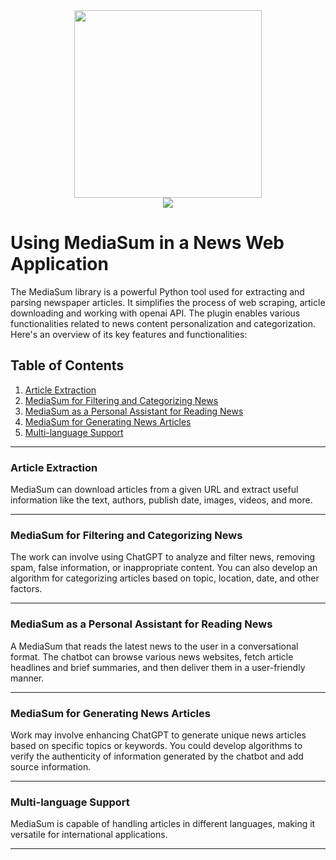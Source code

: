 <div align="center">
<img src="https://github.com/Sebastvin/engineer-demo/assets/34211633/a7327ebd-8489-4c8d-a58b-8936967bf639" height="300" width="300">
</br>
<img src="https://github.com/Sebastvin/engineer-demo/assets/34211633/01e65a79-69e8-4c58-bccb-ab9939ecf442">
</div>



# Using MediaSum in a News Web Application

The MediaSum library is a powerful Python tool used for extracting and parsing newspaper articles. It simplifies the process of web scraping, article downloading and working with openai API.  The plugin enables various functionalities related to news content personalization and categorization. Here's an overview of its key features and functionalities:

## Table of Contents
1. [Article Extraction](#article-extraction)
2. [MediaSum for Filtering and Categorizing News](#mediasum-for-filtering-and-categorizing-news)
3. [MediaSum as a Personal Assistant for Reading News](#mediasum-as-a-personal-assistant-for-reading-news)
4. [MediaSum for Generating News Articles](#mediasum-for-generating-news-articles)
5. [Multi-language Support](#multi-language-support)

---

### Article Extraction
MediaSum can download articles from a given URL and extract useful information like the text, authors, publish date, images, videos, and more.

---

### MediaSum for Filtering and Categorizing News
The work can involve using ChatGPT to analyze and filter news, removing spam, false information, or inappropriate content. You can also develop an algorithm for categorizing articles based on topic, location, date, and other factors.

---

### MediaSum as a Personal Assistant for Reading News
A MediaSum that reads the latest news to the user in a conversational format. The chatbot can browse various news websites, fetch article headlines and brief summaries, and then deliver them in a user-friendly manner.

---

### MediaSum for Generating News Articles
Work may involve enhancing ChatGPT to generate unique news articles based on specific topics or keywords. You could develop algorithms to verify the authenticity of information generated by the chatbot and add source information.

---

### Multi-language Support
MediaSum is capable of handling articles in different languages, making it versatile for international applications.

---

